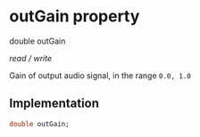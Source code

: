 


# outGain property







double outGain
  
_<span class="feature">read / write</span>_



<p>Gain of output audio signal, in the range <code>0.0, 1.0</code></p>



## Implementation

```dart
double outGain;
```








